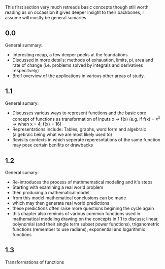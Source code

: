 This first section very much retreads basic concepts though still worth reading as on occassion it gives deeper insight to their backbones, I assume will mostly be general sumaries.

## 0.0 ##
General summary: 
  - Interesting recap, a few deeper peeks at the foundations
  - Discussed in more details; methods of exhaustion, limits, pi, area and rate of change (i.e. problems solved by integrals and derivatives respecitvely)
  - Breif overview of the applications in various other areas of study.
## 1.1 ##
General sumary: 
  - Discusses various ways to represent functions and the basic core concept of functions as transformation of inputs x -> f(x) (e.g. if f(x) = $x^2$ -> when x = 4, f(x) = 16)
  - Representations include: Tables, graphs, word form and algebraic (algebraic being what we are most likely used to)
  - Revisits contexts in which seperate reperesntations of the same function may pose certain benifits or drawbacks
## 1.2 ##
General sumary:
  - Re-introduces the process of mathmematical modeling and it's steps
  - Starting with examining a real world problem
  - then producing a mathematical model
  - from this model mathematical conclusions can be made
  - which may then generate real world predictions
  - these predictions often raise more questions begining the cycle again
  - this chapter also reminds of various common functions used in mathematical modeling drawing on the concepts in 1.1 to discuss; linear, polynomial (and their single term subset power functions), triganometric functions (remember to use radians), exponential and logarithmic functions
## 1.3 ##
Transformations of functions
